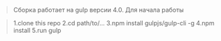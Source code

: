 >Сборка работает на gulp версии 4.0.
Для начала работы

>1.clone this repo
>2.cd path/to/...
>3.npm install gulpjs/gulp-cli -g
>4.npm install
>5.run gulp
 

